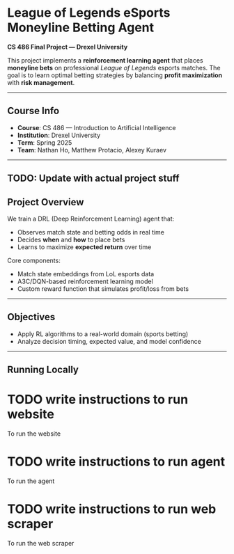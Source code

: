 # League of Legends eSports Moneyline Betting Agent

**CS 486 Final Project — Drexel University**

This project implements a **reinforcement learning agent** that places **moneyline bets** on professional _League of Legends_ esports matches. The goal is to learn optimal betting strategies by balancing **profit maximization** with **risk management**.

---

## Course Info

- **Course**: CS 486 — Introduction to Artificial Intelligence
- **Institution**: Drexel University
- **Term**: Spring 2025
- **Team**: Nathan Ho, Matthew Protacio, Alexey Kuraev

---

## TODO: Update with actual project stuff

## Project Overview

We train a DRL (Deep Reinforcement Learning) agent that:

- Observes match state and betting odds in real time
- Decides **when** and **how** to place bets
- Learns to maximize **expected return** over time

Core components:

- Match state embeddings from LoL esports data
- A3C/DQN-based reinforcement learning model
- Custom reward function that simulates profit/loss from bets

---

## Objectives

- Apply RL algorithms to a real-world domain (sports betting)
- Analyze decision timing, expected value, and model confidence

---

## Running Locally

# TODO write instructions to run website

To run the website

# TODO write instructions to run agent

To run the agent

# TODO write instructions to run web scraper

To run the web scraper
